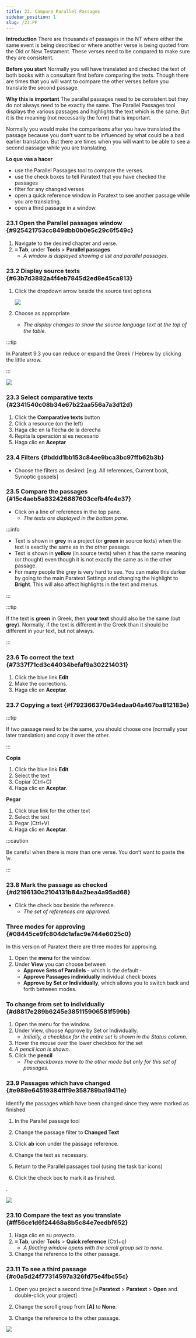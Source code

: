 ```yaml
---
title: 23. Compare Parallel Passages
sidebar_position: 1
slug: /23.PP
---
```




**Introduction** There are thousands of passages in the NT where either the same event is being described or where another verse is being quoted from the Old or New Testament. These verses need to be compared to make sure they are consistent.


**Before you start** Normally you will have translated and checked the text of both books with a consultant first before comparing the texts. Though there are times that you will want to compare the other verses before you translate the second passage.


**Why this is important** The parallel passages need to be consistent but they do not always need to be exactly the same. The Parallel Passages tool displays the various passages and highlights the text which is the same. But it is the meaning (not necessarily the form) that is important.


Normally you would make the comparisons after you have translated the passage because you don’t want to be influenced by what could be a bad earlier translation. But there are times when you will want to be able to see a second passage while you are translating.


**Lo que vas a hacer**

- use the Parallel Passages tool to compare the verses.
- use the check boxes to tell Paratext that you have checked the passages
- filter for any changed verses
- open a quick reference window in Paratext to see another passage while you are translating.
- open a third passage in a window.

### 23.1 Open the Parallel passages window {#925421753cc849dbb0b0e5c29c6f549c}

1. Navigate to the desired chapter and verse.
1. **≡ Tab**, under **Tools** &gt; **Parallel passages**
    - _A window is displayed showing a list and parallel passages_.

### 23.2 Display source texts {#63b7d3882a4f4eb7845d2ed8e45ca813}

1. Click the dropdown arrow beside the source text options

    ![](./586542551.png)

1. Choose as appropriate
    - _The display changes to show the source language text at the top of the table._

:::tip

In Paratext 9.3 you can reduce or expand the Greek / Hebrew by clicking the little arrow.

:::




![](./406509394.png)


### 23.3 Select comparative texts {#2341540c08b34e67b22aa556a7a3d12d}

1. Click the **Comparative texts** button
1. Click a resource (on the left)
1. Haga clic en la flecha de la derecha
1. Repita la operación si es necesario
1. Haga clic en **Aceptar**

### 23.4 Filters {#bddd1bb153c84ee9bca3bc97ffb62b3b}

- Choose the filters as desired: [e.g. All references, Current book, Synoptic gospels]

### 23.5 Compare the passages {#15c4aeb5a832426887603cefb4fe4e37}

- Click on a line of references in the top pane.
    - _The texts are displayed in the bottom pane._

:::info

- Text is shown in **grey** in a project (or **green** in source texts) when the text is exactly the same as in the other passage.
- Text is shown in **yellow** (in source texts) when it has the same meaning (or thought) even though it is not exactly the same as in the other passage.
- For many people the grey is very hard to see. You can make this darker by going to the main Paratext Settings and changing the highlight to **Bright**. This will also affect highlights in the text and menus.

:::


:::tip

If the text is **green** in Greek, then **your text** should also be the same (but **grey**). Normally, if the text is different in the Greek than it should be different in your text, but not always.

:::




### 23.6 To correct the text {#7337f71cd3c44034befaf9a302214031}

1. Click the blue link **Edit**
1. Make the corrections.
1. Haga clic en **Aceptar**.

### 23.7 Copying a text {#f792366370e34edaa04a467ba812183e}


:::tip

If two passage need to be the same, you should choose one (normally your later translation) and copy it over the other.

:::




**Copia**

1. Click the blue link **Edit**
1. Select the text
1. Copiar (Ctrl+C)
1. Haga clic en **Aceptar**.

**Pegar**

1. Click blue link for the other text
1. Select the text
1. Pegar (Ctrl+V)
1. Haga clic en **Aceptar**.

:::caution

Be careful when there is more than one verse. You don’t want to paste the \v.

:::




### 23.8 Mark the passage as checked {#d2196130c2104131b84a2bea4a95ad68}

- Click the check box beside the reference.
    - _The set of references are approved_.

### Three modes for approving {#08445ce9fc804dc1afac9e744e6025c0}


In this version of Paratext there are three modes for approving.

1. Open the **menu** for the window.
1. Under **View** you can choose between
    - **Approve Sets of Parallels** - which is the default -
    - **Approve Passages individually** individual check boxes
    - **Approve by Set or Individually**, which allows you to switch back and forth between modes.

### To change from set to individually {#d8817e289b6245e385115906581f599b}

1. Open the menu for the window.
1. Under View, choose Approve by Set or Individually.
    - _Initially, a checkbox for the entire set is shown in the Status column_.
1. Hover the mouse over the lower checkbox for the set
1. _A pencil icon is shown_.
1. Click the **pencil**
    - _The checkboxes move to the other mode but only for this set of passages._

### 23.9 Passages which have changed {#e989e64519384fff9e358789ba19411e}


Identify the passages which have been changed since they were marked as finished


<div class='notion-row'>
<div class='notion-column' style={{width: 'calc((100% - (min(32px, 4vw) * 1)) * 0.5)'}}>

1. In the Parallel passage tool

1. Change the passage filter to **Changed Text**

1. Click **ab** icon under the passage reference.

1. Change the text as necessary.

1. Return to the Parallel passages tool (using the task bar icons)

1. Click the check box to mark it as finished.

</div><div className='notion-spacer'></div>

<div class='notion-column' style={{width: 'calc((100% - (min(32px, 4vw) * 1)) * 0.5)'}}>

.

![](./1103066999.png)

</div><div className='notion-spacer'></div>
</div>

### 23.10 Compare the text as you translate {#ff56ce1d6f24468a8b5c84e7eedbf652}

1. Haga clic en su proyecto.
1. **≡ Tab**, under **Tools** &gt; **Quick reference** (Ctrl+q)
    - _A floating_ _window_ _opens with the scroll group set to none._
1. Change the reference to the other passage.

### 23.11 To see a third passage {#c0a5d24f77314597a326fd75e4fbc55c}


<div class='notion-row'>
<div class='notion-column' style={{width: 'calc((100% - (min(32px, 4vw) * 1)) * 0.5)'}}>

1. Open you project a second time [**≡ Paratext** > **Paratext** > **Open** and double-click your project]

1. Change the scroll group from **[A]** to **None**.

1. Change the reference to the other passage.

</div><div className='notion-spacer'></div>

<div class='notion-column' style={{width: 'calc((100% - (min(32px, 4vw) * 1)) * 0.5)'}}>

![](./1458375744.png)

</div><div className='notion-spacer'></div>
</div>

